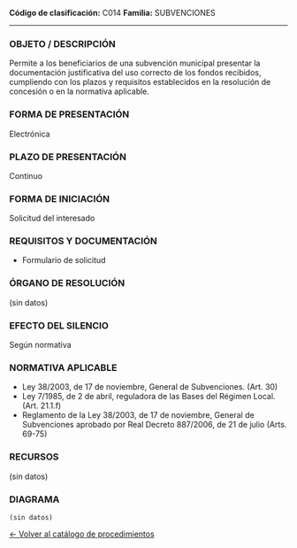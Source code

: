 
**Código de clasificación:** C014
**Familia:** SUBVENCIONES

---

### OBJETO / DESCRIPCIÓN

Permite a los beneficiarios de una subvención municipal presentar la documentación justificativa del uso correcto de los fondos recibidos, cumpliendo con los plazos y requisitos establecidos en la resolución de concesión o en la normativa aplicable.

### FORMA DE PRESENTACIÓN

Electrónica

### PLAZO DE PRESENTACIÓN

Continuo

### FORMA DE INICIACIÓN

Solicitud del interesado

### REQUISITOS Y DOCUMENTACIÓN

- Formulario de solicitud

### ÓRGANO DE RESOLUCIÓN

(sin datos)

### EFECTO DEL SILENCIO

Según normativa

### NORMATIVA APLICABLE

- Ley 38/2003, de 17 de noviembre, General de Subvenciones. (Art. 30)
- Ley 7/1985, de 2 de abril, reguladora de las Bases del Régimen Local. (Art. 21.1.f)
- Reglamento de la Ley 38/2003, de 17 de noviembre, General de Subvenciones aprobado por Real Decreto 887/2006, de 21 de julio (Arts. 69-75)

### RECURSOS

(sin datos)

### DIAGRAMA

```mermaid
(sin datos)
```

[← Volver al catálogo de procedimientos](../buscador.md)
